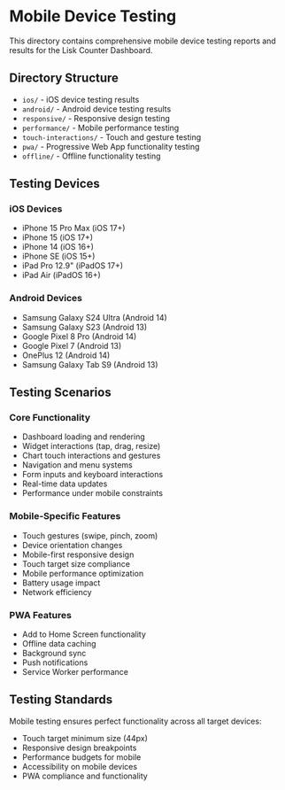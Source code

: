 # Mobile Device Testing

This directory contains comprehensive mobile device testing reports and results
for the Lisk Counter Dashboard.

## Directory Structure

- `ios/` - iOS device testing results
- `android/` - Android device testing results
- `responsive/` - Responsive design testing
- `performance/` - Mobile performance testing
- `touch-interactions/` - Touch and gesture testing
- `pwa/` - Progressive Web App functionality testing
- `offline/` - Offline functionality testing

## Testing Devices

### iOS Devices

- iPhone 15 Pro Max (iOS 17+)
- iPhone 15 (iOS 17+)
- iPhone 14 (iOS 16+)
- iPhone SE (iOS 15+)
- iPad Pro 12.9" (iPadOS 17+)
- iPad Air (iPadOS 16+)

### Android Devices

- Samsung Galaxy S24 Ultra (Android 14)
- Samsung Galaxy S23 (Android 13)
- Google Pixel 8 Pro (Android 14)
- Google Pixel 7 (Android 13)
- OnePlus 12 (Android 14)
- Samsung Galaxy Tab S9 (Android 13)

## Testing Scenarios

### Core Functionality

- Dashboard loading and rendering
- Widget interactions (tap, drag, resize)
- Chart touch interactions and gestures
- Navigation and menu systems
- Form inputs and keyboard interactions
- Real-time data updates
- Performance under mobile constraints

### Mobile-Specific Features

- Touch gestures (swipe, pinch, zoom)
- Device orientation changes
- Mobile-first responsive design
- Touch target size compliance
- Mobile performance optimization
- Battery usage impact
- Network efficiency

### PWA Features

- Add to Home Screen functionality
- Offline data caching
- Background sync
- Push notifications
- Service Worker performance

## Testing Standards

Mobile testing ensures perfect functionality across all target devices:

- Touch target minimum size (44px)
- Responsive design breakpoints
- Performance budgets for mobile
- Accessibility on mobile devices
- PWA compliance and functionality
